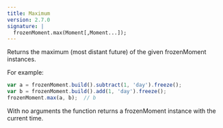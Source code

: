 ```yaml
---
title: Maximum
version: 2.7.0
signature: |
  frozenMoment.max(Moment[,Moment...]);
---
```


Returns the maximum (most distant future) of the given frozenMoment instances.

For example:
```javascript
var a = frozenMoment.build().subtract(1, 'day').freeze();
var b = frozenMoment.build().add(1, 'day').freeze();
frozenMoment.max(a, b);  // b
```

With no arguments the function returns a frozenMoment instance with the current time.
